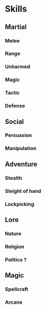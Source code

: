 # Skills

## Martial

### Melee

### Range

### Unharmed

### Magic

### Tactic

### Defense

## Social

### Persuasion

### Manipulation

## Adventure

### Stealth

### Sleight of hand

### Lockpicking

## Lore

### Nature

### Religion

### Politics ?

## Magic

### Spellcraft

### Arcane
